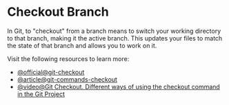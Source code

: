 # Checkout Branch

In Git, to "checkout" from a branch means to switch your working directory to that branch, making it the active branch. This updates your files to match the state of that branch and allows you to work on it.

Visit the following resources to learn more:

- [@official@git-checkout](https://git-scm.com/docs/git-checkout)
- [@article@git-commands-checkout](https://www.git-tower.com/learn/git/commands/git-checkout)
- [@video@Git Checkout. Different ways of using the checkout command in the Git Project](https://youtu.be/h_PIHOFUYuw?si=tebKCCb5U3ues0Io)